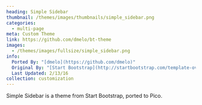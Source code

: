 ```yaml
---
heading: Simple Sidebar
thumbnail: /themes/images/thumbnails/simple_sidebar.png
categories:
  - multi-page
meta: Custom Theme
link: https://github.com/dmelo/bt-theme
images:
  - /themes/images/fullsize/simple_sidebar.png
info:
  Ported By: "[dmelo](https://github.com/dmelo)"
  Original By: "[Start Bootstrap](http://startbootstrap.com/template-overviews/simple-sidebar/)"
  Last Updated: 2/13/16
collection: customization
---
```

Simple Sidebar is a theme from Start Bootstrap, ported to Pico.
